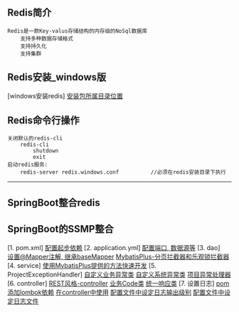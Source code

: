## Redis简介
    Redis是一款Key-valus存储结构的内存级的NoSql数据库
        支持多种数据存储格式
        支持持久化
        支持集群

## Redis安装_windows版
[windows安装redis]
    [安装包所属目录位置](../../../../../_00_资源/_01_redis)

## Redis命令行操作
    关闭默认的redis-cli
        redis-cli
            shutdown
            exit
    启动redis服务: 
        redis-server redis.windows.conf          //必须在redis安装目录下执行

------------------------------------------------------------------------------------------------------------------------
## SpringBoot整合redis



























## SpringBoot的SSMP整合
[1. pom.xml]
    [配置起步依赖](../../../../pom.xml)
[2. application.yml]
    [配置端口, 数据源等](../application.yml)
[3. dao]  
    [设置@Mapper注解, 继承baseMapper<T>](../../java/com/hui/dao/UserDao.java)
    [MybatisPlus-分页拦截器和乐观锁拦截器](../../java/com/hui/config/MybatisPlusConfig.java)
[4. service]
    [使用MybatisPlus提供的方法快速开发](../../java/com/hui/service/UserService.java)
[5. ProjectExceptionHandler]
    [自定义业务异常类](../../java/com/hui/exception/BusinessException.java)
    [自定义系统异常类](../../java/com/hui/exception/SystemException.java)
    [项目异常处理器](../../java/com/hui/exception/ProjectExceptionHandler.java)
[6. controller]
    [REST风格-controller](../../java/com/hui/controller/UserController.java) 
    [业务Code类](../../java/com/hui/controller/code/Code.java) 
    [统一响应类](../../java/com/hui/controller/dataResponse/Result.java)
[7. 设置日志]
    [pom添加lombok依赖](../../../../pom.xml)
    [在controller中使用](../../java/com/hui/controller/UserController.java)
    [配置文件中设定日志输出级别](../application.yml)
    [配置文件中设定日志文件](../application.yml)